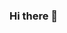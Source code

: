 ### Hi there 👋

<!--
**HEALT-CRIMES/HEALT-CRIMES** is a ✨ _special_ ✨ repository because its `README.md` (this file) appears on your GitHub profile.

:octocat: I am a software development technologist graduated from ceti with programming knowledge and logic. Currently studying the career of Mechatronics Engineer specialized in automotive at ceti Colomos. I am interested in technological innovations and I try to be informed of these to continue with my increasing knowledge. I am currently continuing my self-studies in English and programming at the age of 22, waiting for the opportunity to demonstrate my abilities and continuously improve them.

- 🔭 I’m currently working on school Iam student in ceti on the carer of mecatrhonics and I am a graduate of software development at a technological level
- 🌱 I’m currently learning science of data
- 👯 I’m looking to collaborate on with companies and jobs that constantly help me grow as programmed since I only have logic but I have not worked in a software company as such
- 🤔 I’m looking for help with  programming advanced and its structure I seek to understand how it works, why, why and where to apply it
- 💬 Ask me about program basic and mecatrhonics
- 📫 How to reach me:Josuecibrian0@hotmail.com or cel-3323476113
- 😄 Pronouns:Alberto(Beto)or chino
- ⚡ Fun fact:Videogames how mass efect and dragon age and red book of mistery,fantasy,Science fiction
-->
